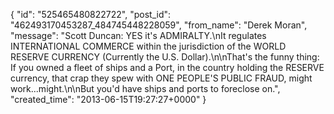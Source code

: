  {
   "id": "525465480822722",
   "post_id": "462493170453287_484745448228059",
   "from_name": "Derek Moran",
   "message": "Scott Duncan: YES it's ADMIRALTY.\nIt regulates INTERNATIONAL COMMERCE within the jurisdiction of the WORLD RESERVE CURRENCY (Currently the U.S. Dollar).\n\nThat's the funny thing: If you owned a fleet of ships and a Port, in the country holding the RESERVE currency, that crap they spew with ONE PEOPLE'S PUBLIC FRAUD, might work...might.\n\nBut you'd have ships and ports to foreclose on.",
   "created_time": "2013-06-15T19:27:27+0000"
 }
